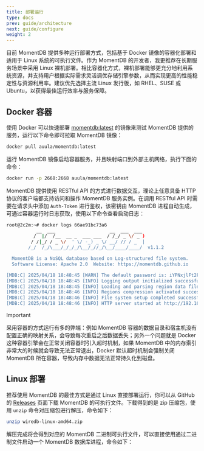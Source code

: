 ```yaml
---
title: 部署运行
type: docs
prev: guide/architecture
next: guide/configure
weight: 2
---
```


目前 MomentDB 提供多种运行部署方式，包括基于 Docker 镜像的容器化部署和适用于 Linux 系统的可执行文件。作为 MomentDB 的开发者，我更推荐在长期服务场景中采用 Linux 裸机部署。相比容器化方式，裸机部署能够更充分地利用系统资源，并支持用户根据实际需求灵活调优存储引擎参数，从而实现更高的性能稳定性与资源利用率。建议优先选择主流 Linux 发行版，如 RHEL、SUSE 或 Ubuntu，以获得最佳运行效率与服务保障。

## Docker 容器

使用 Docker 可以快速部署 [momentdb:latest](https://hub.docker.com/r/auula/momentdb) 的镜像来测试 MomentDB 提供的服务，运行以下命令即可拉取 MomentDB 镜像：


```bash
docker pull auula/momentdb:latest
```

运行 MomentDB 镜像启动容器服务，并且映射端口到外部主机网络，执行下面的命令：

```bash
docker run -p 2668:2668 auula/momentdb:latest
```

MomentDB 提供使用 RESTful API 的方式进行数据交互，理论上任意具备 HTTP 协议的客户端都支持访问和操作 MomentDB 服务实例。在调用 RESTful API 时需要在请求头中添加 `Auth-Token` 进行鉴权，该密钥由 MomentDB 进程自动生成，可通过容器运行时日志获取，使用以下命令查看启动日志：

```bash
root@2c2m:~# docker logs 66ae91bc73a6
           __  ___                    __  ___  ___
          /  |/  /__  __ _  ___ ___  / /_/ _ \/ _ )
         / /|_/ / _ \/  ' \/ -_) _ \/ __/ // / _  |
        /_/  /_/\___/_/_/_/\__/_//_/\__/____/____/  v1.1.2

  MomentDB is a NoSQL database based on Log-structured file system.
  Software License: Apache 2.0  Website: https://momentdb.github.io

[MDB:C] 2025/04/18 18:48:45 [WARN] The default password is: iYPNxjlFt2FnKy8XUh6henLMJ
[MDB:C] 2025/04/18 18:48:45 [INFO] Logging output initialized successfully
[MDB:C] 2025/04/18 18:48:45 [INFO] Loading and parsing region data files...
[MDB:C] 2025/04/18 18:48:46 [INFO] Regions compression activated successfully
[MDB:C] 2025/04/18 18:48:46 [INFO] File system setup completed successfully
[MDB:C] 2025/04/18 18:48:46 [INFO] HTTP server started at http://192.168.31.221:2668 🚀
```

> [!IMPORTANT]
> 采用容器的方式运行有多的弊端：例如 MomentDB 容器的数据目录和宿主机没有配置正确的映射关系，会导致每次重启之后数据丢失；另外一个问题就是 Docker 这种容器引擎会在正常关闭容器时引入超时机制，如果 MomentDB 中的内存索引非常大的时候就会导致无法正常退出，Docker 默认超时机制会强制关闭 MomentDB 所在容器，导致内存中数据无法正常持久化到磁盘。

## Linux 部署

推荐使用 MomentDB 的最佳方式是通过 Linux 直接部署运行，你可以从 GitHub 的 [Releases](https://github.com/auula/momentdb/releases/tag/v1.1.2) 页面下载 MomentDB 的可执行文件。下载得到的是 zip 压缩包，使用 `unzip` 命令对压缩包进行解压，命令如下：

```bash
unzip wiredb-linux-amd64.zip 
```

解压完成将会得到对应的 MomentDB 二进制可执行文件，可以直接使用通过二进制文件启动一个 MomentDB 数据库进程，命令如下：

```bash

```